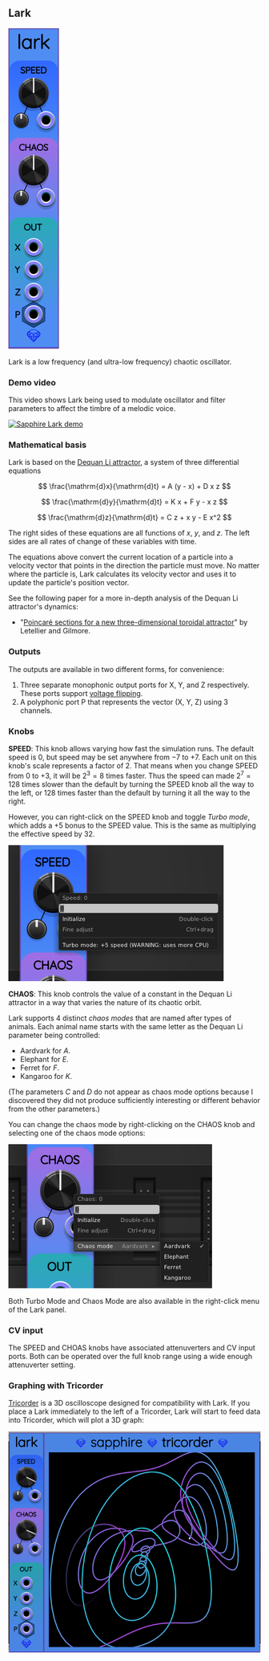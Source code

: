 ## Lark

![Lark](images/lark.png)

Lark is a low frequency (and ultra-low frequency) chaotic oscillator.

### Demo video

This video shows Lark being used to modulate oscillator and filter parameters to affect the timbre of a melodic voice.

[![Sapphire Lark demo](https://img.youtube.com/vi/_ufJe73IkRg/0.jpg)](https://www.youtube.com/watch?v=_ufJe73IkRg)

### Mathematical basis

Lark is based on the [Dequan Li attractor](http://www.3d-meier.de/tut19/Seite9.html),
a system of three differential equations

$$
\frac{\mathrm{d}x}{\mathrm{d}t} = A (y - x) + D x z
$$

$$
\frac{\mathrm{d}y}{\mathrm{d}t} = K x + F y - x z
$$

$$
\frac{\mathrm{d}z}{\mathrm{d}t} = C z + x y - E x^2
$$

The right sides of these equations are all functions
of $x$, $y$, and $z$. The left sides are all rates of change
of these variables with time.

The equations above convert the current location
of a particle into a velocity vector that points in the direction
the particle must move. No matter where the particle is, Lark calculates
its velocity vector and uses it to update the particle's position vector.

See the following paper for a more in-depth analysis of the Dequan Li attractor's dynamics:

*  "[Poincar&eacute; sections for a new three-dimensional
toroidal attractor](https://www.physics.drexel.edu/~bob/Papers/Torochaos.pdf)" by Letellier and Gilmore.

### Outputs

The outputs are available in two different forms, for convenience:

1. Three separate monophonic output ports for X, Y, and Z respectively.
   These ports support [voltage flipping](VoltageFlipping.md).
2. A polyphonic port P that represents the vector (X, Y, Z) using 3 channels.

### Knobs

**SPEED**: This knob allows varying how fast the simulation runs.
The default speed is 0, but speed may be set anywhere
from &minus;7 to +7. Each unit on this knob's scale represents a factor
of 2. That means when you change SPEED from 0 to +3, it will be $2^3=8$
times faster. Thus the speed can made $2^7=128$ times slower than the default
by turning the SPEED knob all the way to the left, or 128 times faster than
the default by turning it all the way to the right.

However, you can right-click on the SPEED knob and toggle *Turbo mode*,
which adds a +5 bonus to the SPEED value.
This is the same as multiplying the effective speed by 32.

![SPEED button context menu](images/chaos_speed_menu.png)

**CHAOS**: This knob controls the value of a constant in the Dequan Li attractor in a way that varies the nature of its chaotic orbit.

Lark supports 4 distinct *chaos modes* that are named after types of animals.
Each animal name starts with the same letter as the Dequan Li parameter being controlled:

* Aardvark for $A$.
* Elephant for $E$.
* Ferret for $F$.
* Kangaroo for $K$.

(The parameters $C$ and $D$ do not appear as chaos mode options because I discovered they did not produce sufficiently interesting or different behavior from the other parameters.)

You can change the chaos mode by right-clicking on the CHAOS knob and selecting one of the chaos mode options:

![Lark CHAOS button context menu](images/lark_chaos_menu.png)

Both Turbo Mode and Chaos Mode are also available in the right-click menu of the Lark panel.

### CV input
The SPEED and CHOAS knobs have associated attenuverters and CV input ports.
Both can be operated over the full knob range using a wide enough attenuverter setting.

### Graphing with Tricorder

[Tricorder](Tricorder.md) is a 3D oscilloscope designed for compatibility with Lark.
If you place a Lark immediately to the left of a Tricorder, Lark
will start to feed data into Tricorder, which will plot a 3D graph:

![Lark and Tricorder](images/lark_tricorder.png)
